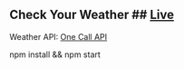 ## Check Your Weather ## [Live](https://stoic-meitner-ecf895.netlify.app/)

Weather API: [One Call API](https://openweathermap.org/api/one-call-api)


npm install && npm start